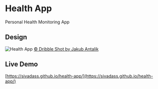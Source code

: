 # Health App

Personal Health Monitoring App

## Design
![Health App](https://res.cloudinary.com/sivadass/image/upload/v1510838029/screen-shots/health-app.png "Health App")
[© Dribble Shot by Jakub Antalik](https://dribbble.com/shots/2062953-Health-App-mobile)

## Live Demo 
[https://sivadass.github.io/health-app/](https://sivadass.github.io/health-app/)
